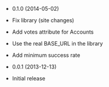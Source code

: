 * 0.1.0 (2014-05-02)

 * Fix library (site changes)
 * Add votes attribute for Accounts
 * Use the real BASE_URL in the library
 * Add minimum success rate


* 0.0.1 (2013-12-13)

 * Initial release
